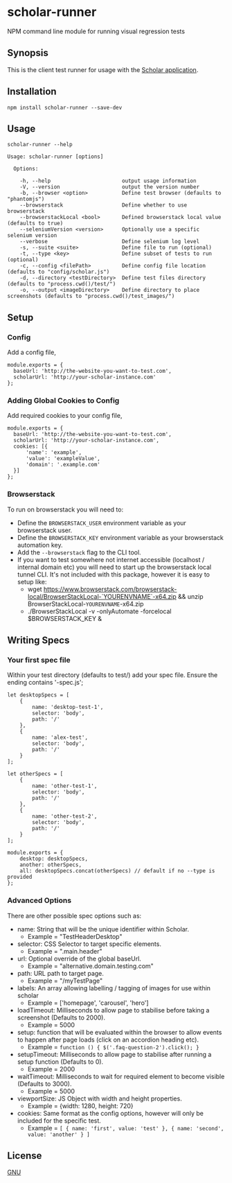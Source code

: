 # scholar-runner
NPM command line module for running visual regression tests

## Synopsis

This is the client test runner for usage with the [Scholar application](http://github.com/alexnaish/scholar).

## Installation

`npm install scholar-runner --save-dev`

## Usage

`scholar-runner --help`

    Usage: scholar-runner [options]

      Options:

        -h, --help                       output usage information
        -V, --version                    output the version number
        -b, --browser <option>           Define test browser (defaults to "phantomjs")
        --browserstack                   Define whether to use browserstack
        --browserstackLocal <bool>       Defined browserstack local value (defaults to true)
        --seleniumVersion <version>      Optionally use a specific selenium version
        --verbose                        Define selenium log level
        -s, --suite <suite>              Define file to run (optional)
        -t, --type <key>                 Define subset of tests to run (optional)
        -c, --config <filePath>          Define config file location (defaults to "config/scholar.js")
        -d, --directory <testDirectory>  Define test files directory (defaults to "process.cwd()/test/")
        -o, --output <imageDirectory>    Define directory to place screenshots (defaults to "process.cwd()/test_images/")

## Setup

### Config

Add a config file,

    module.exports = {
      baseUrl: 'http://the-website-you-want-to-test.com',
      scholarUrl: 'http://your-scholar-instance.com'
    };


### Adding Global Cookies to Config

Add required cookies to your config file,

    module.exports = {
      baseUrl: 'http://the-website-you-want-to-test.com',
      scholarUrl: 'http://your-scholar-instance.com',
      cookies: [{
          'name': 'example',
          'value': 'exampleValue',
          'domain': '.example.com'
      }]
    };

### Browserstack

To run on browserstack you will need to:

* Define the `BROWSERSTACK_USER` environment variable as your browserstack user.
* Define the `BROWSERSTACK_KEY` environment variable as your browserstack automation key.
* Add the `--browserstack` flag to the CLI tool.
* If you want to test somewhere not internet accessible (localhost / internal domain etc) you will need to start up the browserstack local tunnel CLI. It's not included with this package, however it is easy to setup like:
    * wget https://www.browserstack.com/browserstack-local/BrowserStackLocal-`YOURENVNAME`-x64.zip && unzip BrowserStackLocal-`YOURENVNAME`-x64.zip
    * ./BrowserStackLocal -v -onlyAutomate -forcelocal $BROWSERSTACK_KEY &


## Writing Specs

### Your first spec file

Within your test directory (defaults to test/) add your spec file. Ensure the ending contains '-spec.js';

    let desktopSpecs = [
        {
            name: 'desktop-test-1',
            selector: 'body',
            path: '/'
        },
        {
            name: 'alex-test',
            selector: 'body',
            path: '/'
        }
    ];

    let otherSpecs = [
        {
            name: 'other-test-1',
            selector: 'body',
            path: '/'
        },
        {
            name: 'other-test-2',
            selector: 'body',
            path: '/'
        }
    ];

    module.exports = {
        desktop: desktopSpecs,
        another: otherSpecs,
        all: desktopSpecs.concat(otherSpecs) // default if no --type is provided
    };

### Advanced Options

There are other possible spec options such as:

* name: String that will be the unique identifier within Scholar.
    * Example = "TestHeaderDesktop"
* selector: CSS Selector to target specific elements.
    * Example = ".main.header"
* url: Optional override of the global baseUrl.
    * Example = "alternative.domain.testing.com"
* path: URL path to target page.
    * Example = "/myTestPage"
* labels: An array allowing labelling / tagging of images for use within scholar
    * Example = ['homepage', 'carousel', 'hero']
* loadTimeout: Milliseconds to allow page to stabilise before taking a screenshot (Defaults to 2000).
    * Example = 5000
* setup: function that will be evaluated within the browser to allow events to happen after page loads (click on an accordion heading etc).
    * Example = `function () {
        $('.faq-question-2').click();
    }`
* setupTimeout: Milliseconds to allow page to stabilise after running a setup function (Defaults to 0).
    * Example = 2000
* waitTimeout: Milliseconds to wait for required element to become visible (Defaults to 3000).
    * Example = 5000
* viewportSize: JS Object with width and height properties.
    * Example = {width: 1280, height: 720}
* cookies: Same format as the config options, however will only be included for the specific test.
    * Example = `[
                    {
                        name: 'first',
                        value: 'test'
                    },
                    {
                        name: 'second',
                        value: 'another'
                    }
                ]`


## License

[GNU](LICENSE)
